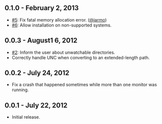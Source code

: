 ## 0.1.0 - February 2, 2013

- [#5][]: Fix fatal memory allocation error. ([@jarmo][])
- [#6][]: Allow installation on non-supported systems.

## 0.0.3 - August1 6, 2012

- [#2][]: Inform the user about unwatchable directories.
- Correctly handle UNC when converting to an extended-length path.

## 0.0.2 - July 24, 2012

- Fix a crash that happened sometimes while more than one monitor
was running.

## 0.0.1 - July 22, 2012

- Initial release.

<!--- The following link definition list is generated by PimpMyChangelog --->
[#2]: https://github.com/com/Maher4Ever/issues/2
[#5]: https://github.com/com/Maher4Ever/issues/5
[#6]: https://github.com/com/Maher4Ever/issues/6
[@jarmo]: https://github.com/jarmo